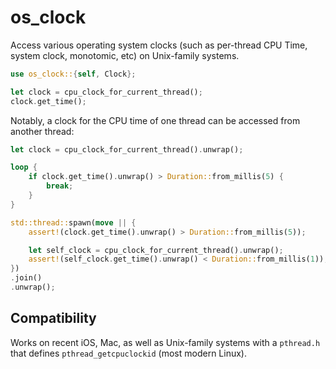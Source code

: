 # os_clock

Access various operating system clocks (such as per-thread CPU Time, system clock, monotomic, etc) on Unix-family systems.

```rs
use os_clock::{self, Clock};

let clock = cpu_clock_for_current_thread();
clock.get_time();
```

Notably, a clock for the CPU time of one thread can be accessed from another thread:

```rs
let clock = cpu_clock_for_current_thread().unwrap();

loop {
    if clock.get_time().unwrap() > Duration::from_millis(5) {
        break;
    }
}

std::thread::spawn(move || {
    assert!(clock.get_time().unwrap() > Duration::from_millis(5));

    let self_clock = cpu_clock_for_current_thread().unwrap();
    assert!(self_clock.get_time().unwrap() < Duration::from_millis(1));
})
.join()
.unwrap();
```

## Compatibility

Works on recent iOS, Mac, as well as Unix-family systems with a `pthread.h` that defines `pthread_getcpuclockid` (most modern Linux).
